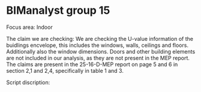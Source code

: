 # BIManalyst group 15

Focus area: Indoor

The claim we are checking: We are checking the U-value information of the buidlings encvelope, this includes the windows, walls, ceilings and floors. Additionally also the window dimensions. Doors and other building elements are not included in our analysis, as they are not present in the MEP report. The claims are present in the 25-16-D-MEP report on page 5 and 6 in section 2,1 and 2,4, specifically in table 1 and 3. 

Script discription:
